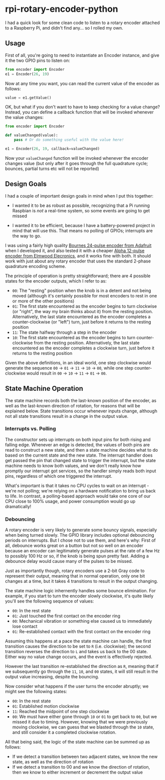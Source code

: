 # rpi-rotary-encoder-python
I had a quick look for some clean code to listen to a rotary encoder attached to a Raspberry Pi, and didn't find any... so I rolled my own.

## Usage

First of all, you're going to need to instantiate an Encoder instance, and give it the two GPIO pins to listen on:

```python
from encoder import Encoder
e1 = Encoder(26, 19)
```

Now at any time you want, you can read the current value of the encoder as follows:

```python
value = e1.getValue()
```

OK, but what if you don't want to have to keep checking for a value change?  Instead, you can define a callback function that will be invoked whenever the value changes:

```python
from encoder import Encoder

def valueChanged(value):
    pass # Or do something useful with the value here!

e1 = Encoder(26, 19, callback=valueChanged)
```
Now your `valueChanged` function will be invoked whenever the encoder changes value (but only after it goes through the full quadrature cycle; bounces, partial turns etc will not be reported)

## Design Goals
I had a couple of important design goals in mind when I put this together:

* I wanted it to be as robust as possible, recognizing that a Pi running Raspbian is *not* a real-time system, so some events are going to get missed

* I wanted it to be efficient, because I have a battery-powered project in mind that will use this.  That means no polling of GPIOs; interrupts are the way to go.

I was using a fairly high quality [Bournes 24-pulse encoder from Adafruit](https://www.adafruit.com/product/377) when I developed it, and also tested it with a cheaper [Alpha 12-pulse encoder from Elmwood Elecronics](https://elmwoodelectronics.ca/products/9117), and it works fine with both.  It should work with just about any rotary encoder that uses the standard 2-phase quadrature encoding scheme.

The principle of operation is pretty straightforward; there are 4 possible states for the encoder outputs, which I refer to as:

* `00`: The "resting" position when the knob is in a detent and not being moved (although it's certainly possible for most encoders to rest in one or more of the other positions)
* `01`: The first state encountered as the encoder begins to turn clockwise (or "right", the way my brain thinks about it) from the resting position.  Alternatively, the last state encountered as the encoder completes a counter-clockwise (or "left") turn, just before it returns to the resting position
* `11`: The state halfway through a step in the encoder
* `10`: The first state encountered as the encoder begins to turn counter-clockwise from the resting position.  Alternatively, the last state encountered as the encoder completes a clockwise turn, just before it returns to the resting position

Given the above definitions, in an ideal world, one step clockwise would generate the sequence `00` -> `01` -> `11` -> `10` -> `00`, while one step counter-clockwise would result in `00` -> `10` -> `11` -> `01` -> `00`.

## State Machine Operation

The state machine records both the last-known position of the encoder, as well as the last-known direction of rotation, for reasons that will be explained below.  State transitions occur whenever inputs change, although not all state transitions result in a change in the output value.  

### Interrupts vs. Polling

The constructor sets up interrupts on both input pins for both rising and falling edge.  Whenever an edge is detected, the values of both pins are read to construct a new state, and then a state machine decides what to do based on the current state and the new state.  The interrupt handler does get passed the pin that changed state to trigger the interrupt, but the state machine needs to know both values, and we don't really know how promptly our interrupt got services, so the handler simply reads both input pins, regardless of which one triggered the interrupt.

What's important is that it takes no CPU cycles to wait on an interrupt - we're not polling; we're relying on a hardware notification to bring us back to life.  In contrast, a polling-based approach would take one core of our CPU close to 100% usage, and power consumption would go up dramatically!

### Debouncing

A rotary encoder is very likely to generate some bouncy signals, especially when being turned slowly.  The GPIO library includes optional debouncing periods on interrupts.  But I chose not to use them, and here's why: First of all, debounce works great on a button but not so well on an encoder because an encoder can legitimately generate pulses at the rate of a few Hz to possibly 100 Hz or so, if the knob is being spun pretty fast.  Adding a debounce delay would cause many of the pulses to be missed.

Just as importantly though, rotary encoders use a 2-bit Gray code to represent their output, meaning that in normal operation, only one bit changes at a time, but it takes 4 transitions to result in the output changing.

The state machine logic inhernently handles some bounce elimination. For example, if you start to turn the encoder slowly clockwise, it's quite likely you'll see the following sequence of values:

* `00`: In the rest state
* `01`: Just touched the first contact on the encoder ring
* `00`: Mechanical vibration or something else caused us to immediately lose contact
* `01`: Re-established contact with the first contact on the encoder ring

Assuming this happens at a pace the state machine can handle, the first transition causes the direction to be set to `R` (i.e. clockwise); the second transition reverses the direction to `L` and takes us back to the 00 state.  Either way no value change occurs, and the event is effectively rejected.

However the last transition re-established the direction as `R`, meaning that if we subsequently go through the `11`, `10`, and `00` states, it will still result in the output value increasing, despite the bouncing.

Now consider what happens if the user turns the encoder abruptly; we might see the following states:

* `00`: In the rest state
* `01`: Established motion clockwise
* `11`: Reached the midpoint of one step clockwise
* `00`: We must have either gone through `10` or `01` to get back to `00`, but we missed it due to timing.  However, knowing that we were previously moving clockwise, we can guess that we blasted through the `10` state, and still consider it a completed clockwise rotation.

All that being said, the logic of the state machine can be summed up as follows:
* If we detect a transition between two adjacent states, we know the new state, as well as the direction of rotation
* If we detect a transition to 00 and we know the direction of rotation, then we know to either increment or decrement the output value
